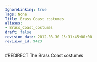```yaml
---
IgnoreLinking: true
Tags: None
Title: Brass Coast costumes
aliases:
- Brass_Coast_costumes
draft: false
revision_date: 2012-08-30 15:31:45+00:00
revision_id: 9423
---
```


#REDIRECT The Brass Coast costumes